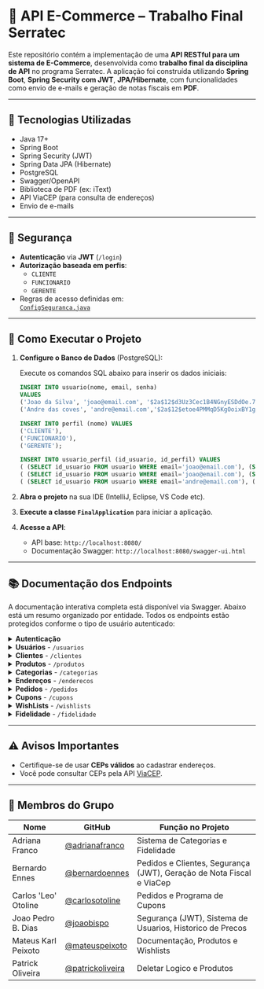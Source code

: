 # 🛒 API E-Commerce – Trabalho Final Serratec

Este repositório contém a implementação de uma **API RESTful para um sistema de E-Commerce**, desenvolvida como **trabalho final da disciplina de API** no programa Serratec. A aplicação foi construída utilizando **Spring Boot**, **Spring Security com JWT**, **JPA/Hibernate**, com funcionalidades como envio de e-mails e geração de notas fiscais em **PDF**.

---

## 📌 Tecnologias Utilizadas

- Java 17+
- Spring Boot
- Spring Security (JWT)
- Spring Data JPA (Hibernate)
- PostgreSQL
- Swagger/OpenAPI
- Biblioteca de PDF (ex: iText)
- API ViaCEP (para consulta de endereços)
- Envio de e-mails

---

## 🔐 Segurança

- **Autenticação** via **JWT** (`/login`)
- **Autorização baseada em perfis**:
  - `CLIENTE`
  - `FUNCIONARIO`
  - `GERENTE`
- Regras de acesso definidas em:  
  [`ConfigSeguranca.java`](src/main/java/com/example/demo/security/ConfigSeguranca.java)

---

## 🚀 Como Executar o Projeto

1. **Configure o Banco de Dados** (PostgreSQL):

   Execute os comandos SQL abaixo para inserir os dados iniciais:

   ```sql
   INSERT INTO usuario(nome, email, senha)
   VALUES
   ('Joao da Silva', 'joao@email.com', '$2a$12$d3Uz3Cec1B4NGnyESDdOe.7YuVMoh5TP2SkE3C7lMmUcVrUfm39Sa'), 
   ('Andre das coves', 'andre@email.com','$2a$12$etoe4PMMqD5KgOoixBY1gOPavOOnp4IASJVPAr9dQXFGM8SiX8ZEu');

   INSERT INTO perfil (nome) VALUES 
   ('CLIENTE'),
   ('FUNCIONARIO'),
   ('GERENTE');

   INSERT INTO usuario_perfil (id_usuario, id_perfil) VALUES
   ( (SELECT id_usuario FROM usuario WHERE email='joao@email.com'), (SELECT id_perfil FROM perfil WHERE nome='GERENTE') ),
   ( (SELECT id_usuario FROM usuario WHERE email='joao@email.com'), (SELECT id_perfil FROM perfil WHERE nome='FUNCIONARIO') ),
   ( (SELECT id_usuario FROM usuario WHERE email='andre@email.com'), (SELECT id_perfil FROM perfil WHERE nome='GERENTE') );
   ```

2. **Abra o projeto** na sua IDE (IntelliJ, Eclipse, VS Code etc).

3. **Execute a classe `FinalApplication`** para iniciar a aplicação.

4. **Acesse a API**:
   - API base: `http://localhost:8080/`
   - Documentação Swagger: `http://localhost:8080/swagger-ui.html`

---

## 📚 Documentação dos Endpoints

A documentação interativa completa está disponível via Swagger. Abaixo está um resumo organizado por entidade. Todos os endpoints estão protegidos conforme o tipo de usuário autenticado:

<details>
<summary><strong>Autenticação</strong></summary>

- `POST /login` – Retorna um JWT para autenticação.

</details>

<details>
<summary><strong>Usuários</strong> - <code>/usuarios</code></summary>

- `GET /usuarios`  
- `POST /usuarios`  
- `PUT /usuarios/{id}`  
- `DELETE /usuarios/{id}`  
- **Acesso:** FUNCIONARIO, GERENTE

</details>

<details>
<summary><strong>Clientes</strong> - <code>/clientes</code></summary>

- `GET /clientes`  
- `GET /clientes/{id}`  
- `GET /clientes/cpf/{cpf}`  
- `POST /clientes`  
- `PUT /clientes/{id}`  
- `DELETE /clientes/{id}`  
- **Acesso:** CLIENTE (apenas o próprio), FUNCIONARIO, GERENTE

</details>

<details>
<summary><strong>Produtos</strong> - <code>/produtos</code></summary>

- `GET /produtos`  
- `GET /produtos/completo`  
- `GET /produtos/{id}`  
- `POST /produtos`  
- `PUT /produtos/{id}`  
- `DELETE /produtos/{id}`  
- `PUT /produtos/inativar/{id}`  
- `PUT /produtos/reativar/{id}`  
- **Acesso:** CLIENTE, FUNCIONARIO, GERENTE

</details>

<details>
<summary><strong>Categorias</strong> - <code>/categorias</code></summary>

- `GET /categorias`  
- `GET /categorias/{id}`  
- `POST /categorias`  
- `PUT /categorias/{id}`  
- `DELETE /categorias/{id}`  
- **Acesso:** FUNCIONARIO, GERENTE

</details>

<details>
<summary><strong>Endereços</strong> - <code>/enderecos</code></summary>

- `GET /enderecos`  
- `GET /enderecos/{cep}`  
- **Acesso:** FUNCIONARIO, GERENTE

</details>

<details>
<summary><strong>Pedidos</strong> - <code>/pedidos</code></summary>

- `GET /pedidos`  
- `GET /pedidos/{id}`  
- `POST /pedidos`  
- `PUT /pedidos/{id}`  
- `DELETE /pedidos/{id}`  
- `GET /pedidos/{id}/nota-fiscal`  
- `POST /pedidos/{id}/nota-fiscal`  
- **Acesso:** CLIENTE (apenas o próprio), FUNCIONARIO, GERENTE

</details>

<details>
<summary><strong>Cupons</strong> - <code>/cupons</code></summary>

- `GET /cupons`  
- `GET /cupons/{id}`  
- `POST /cupons`  
- `DELETE /cupons/{id}`  
- `GET /cupons/validar/{codigo}`  
- `PUT /cupons/ativar/{id}`  
- `PUT /cupons/desativar/{id}`  
- **Acesso:** FUNCIONARIO, GERENTE

</details>

<details>
<summary><strong>WishLists</strong> - <code>/wishlists</code></summary>

- `POST /wishlists`  
- `GET /wishlists`  
- `GET /wishlists/cliente/{clienteId}`  
- `DELETE /wishlists/{id}`  
- `PUT /wishlists/{id}/adicionar-produto`  
- `PUT /wishlists/{id}/remover-produto/{produtoId}`  
- **Acesso:** CLIENTE (apenas o próprio), FUNCIONARIO, GERENTE

</details>

<details>
<summary><strong>Fidelidade</strong> - <code>/fidelidade</code></summary>

- `POST /fidelidade/{clienteId}`  
- `GET /fidelidade/{clienteId}`  
- `PUT /fidelidade/{clienteId}/ganhar/{pontos}`  
- **Acesso:** CLIENTE (apenas o próprio), FUNCIONARIO, GERENTE

</details>

---

## ⚠️ Avisos Importantes

- Certifique-se de usar **CEPs válidos** ao cadastrar endereços.
- Você pode consultar CEPs pela API [ViaCEP](https://viacep.com.br/).

---

## 👥 Membros do Grupo

| Nome               | GitHub                                         | Função no Projeto                         |
|--------------------|------------------------------------------------|-------------------------------------------|
| Adriana Franco     | [@adrianafranco](https://www.linkedin.com/in/adriana-franco-marins-00585958/) | Sistema de Categorias e Fidelidade
| Bernardo Ennes     | [@bernardoennes](https://www.linkedin.com/in/bernardo-ennes-7ab160343/)     | Pedidos e Clientes, Segurança (JWT), Geração de Nota Fiscal e ViaCep |
| Carlos 'Leo' Otoline   | [@carlosotoline](https://www.linkedin.com/in/carlos-leonardo-carvalho-otoline-694534278/) | Pedidos e Programa de Cupons |
| Joao Pedro B. Dias | [@joaobispo](https://github.com/seuusuario)   | Segurança (JWT), Sistema de Usuarios, Historico de Precos |
| Mateus Karl Peixoto     | [@mateuspeixoto](https://www.linkedin.com/in/mateus-karl-peixoto-a30656174/) | Documentação, Produtos e Wishlists |
| Patrick Oliveira |  [@patrickoliveira](https://www.linkedin.com/in/patrick-dos-santos-120211271/) | Deletar Logico e Produtos |
